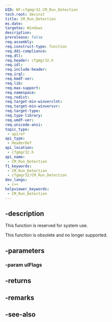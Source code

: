 ```yaml
---
UID: NF:cfgmgr32.CM_Run_Detection
tech.root: devinst
title: CM_Run_Detection
ms.date: 
targetos: Windows
description: 
prerelease: false
req.assembly: 
req.construct-type: function
req.ddi-compliance: 
req.dll: 
req.header: cfgmgr32.h
req.idl: 
req.include-header: 
req.irql: 
req.kmdf-ver: 
req.lib: 
req.max-support: 
req.namespace: 
req.redist: 
req.target-min-winverclnt: 
req.target-min-winversvr: 
req.target-type: 
req.type-library: 
req.umdf-ver: 
req.unicode-ansi: 
topic_type:
 - apiref
api_type:
 - HeaderDef
api_location:
 - cfgmgr32.h
api_name:
 - CM_Run_Detection
f1_keywords:
 - CM_Run_Detection
 - cfgmgr32/CM_Run_Detection
dev_langs:
 - c++
helpviewer_keywords:
 - CM_Run_Detection
---
```


## -description

This function is reserved for system use.

This function is obsolete and no longer supported.

## -parameters

### -param ulFlags

## -returns

## -remarks

## -see-also

